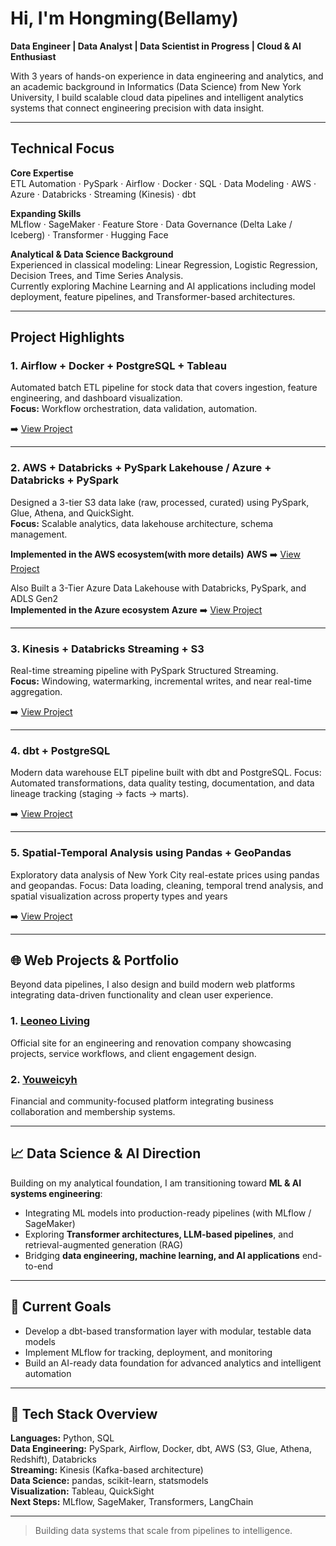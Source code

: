 #  Hi, I'm Hongming(Bellamy)

**Data Engineer | Data Analyst | Data Scientist in Progress | Cloud & AI Enthusiast**

With 3 years of hands-on experience in data engineering and analytics, and an academic background in Informatics (Data Science) from New York University, I build scalable cloud data pipelines and intelligent analytics systems that connect engineering precision with data insight.

---

## Technical Focus

**Core Expertise**  
ETL Automation · PySpark · Airflow · Docker · SQL · Data Modeling · AWS · Azure · Databricks · Streaming (Kinesis) · dbt

**Expanding Skills**  
MLflow · SageMaker · Feature Store · Data Governance (Delta Lake / Iceberg) · Transformer · Hugging Face

**Analytical & Data Science Background**  
Experienced in classical modeling: Linear Regression, Logistic Regression, Decision Trees, and Time Series Analysis.  
Currently exploring Machine Learning and AI applications including model deployment, feature pipelines, and Transformer-based architectures.

---

##  Project Highlights

### 1. Airflow + Docker + PostgreSQL + Tableau
Automated batch ETL pipeline for stock data that covers ingestion, feature engineering, and dashboard visualization.  
**Focus:** Workflow orchestration, data validation, automation.

➡️ [View Project](https://github.com/Bellamy0719/airflow-stock-pipeline)

---

### 2. AWS + Databricks + PySpark Lakehouse / Azure + Databricks + PySpark
Designed a 3-tier S3 data lake (raw, processed, curated) using PySpark, Glue, Athena, and QuickSight.  
**Focus:** Scalable analytics, data lakehouse architecture, schema management.

**Implemented in the AWS ecosystem(with more details)**
**AWS** ➡️ [View Project](https://github.com/Bellamy0719/aws-pyspark-data-lakehouse-pipeline)

Also Built a 3-Tier Azure Data Lakehouse with Databricks, PySpark, and ADLS Gen2  
**Implemented in the Azure ecosystem**
**Azure** ➡️ [View Project](https://github.com/Bellamy0719/azure_databricks_lakehouse_pipeline)

---

### 3. Kinesis + Databricks Streaming + S3
Real-time streaming pipeline with PySpark Structured Streaming.  
**Focus:** Windowing, watermarking, incremental writes, and near real-time aggregation.

➡️ [View Project](https://github.com/Bellamy0719/aws-kinesis-pyspark-streaming-pipeline)

---

### 4. dbt + PostgreSQL
Modern data warehouse ELT pipeline built with dbt and PostgreSQL.
Focus: Automated transformations, data quality testing, documentation, and data lineage tracking (staging → facts → marts).

➡️ [View Project](https://github.com/Bellamy0719/dbt-analytics-pipeline)

---

### 5. Spatial-Temporal Analysis using Pandas + GeoPandas
Exploratory data analysis of New York City real-estate prices using pandas and geopandas.
Focus: Data loading, cleaning, temporal trend analysis, and spatial visualization across property types and years

➡️ [View Project](https://github.com/Bellamy0719/spatial_temporal_nyc_real_estate_analysis_using_genpandas)

---

## 🌐 Web Projects & Portfolio

Beyond data pipelines, I also design and build modern web platforms integrating data-driven functionality and clean user experience.

### 1. [Leoneo Living](https://leoneoliving.com/)
Official site for an engineering and renovation company showcasing projects, service workflows, and client engagement design.

### 2. [Youweicyh](https://youweicyh.com/)
Financial and community-focused platform integrating business collaboration and membership systems.

---

## 📈 Data Science & AI Direction

Building on my analytical foundation, I am transitioning toward **ML & AI systems engineering**:  
- Integrating ML models into production-ready pipelines (with MLflow / SageMaker)  
- Exploring **Transformer architectures, LLM-based pipelines**, and retrieval-augmented generation (RAG)  
- Bridging **data engineering, machine learning, and AI applications** end-to-end

---

## 🧠 Current Goals
- Develop a dbt-based transformation layer with modular, testable data models  
- Implement MLflow for tracking, deployment, and monitoring  
- Build an AI-ready data foundation for advanced analytics and intelligent automation

---

## 🧩 Tech Stack Overview

**Languages:** Python, SQL  
**Data Engineering:** PySpark, Airflow, Docker, dbt, AWS (S3, Glue, Athena, Redshift), Databricks  
**Streaming:** Kinesis (Kafka-based architecture)  
**Data Science:** pandas, scikit-learn, statsmodels  
**Visualization:** Tableau, QuickSight  
**Next Steps:** MLflow, SageMaker, Transformers, LangChain

---

> Building data systems that scale from pipelines to intelligence.
